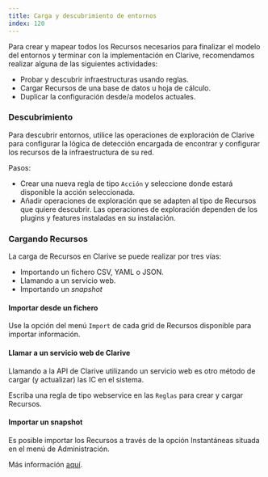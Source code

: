 ```yaml
---
title: Carga y descubrimiento de entornos
index: 120
---
```


Para crear y mapear todos los Recursos necesarios para finalizar el modelo del entornos y terminar con la implementación
en Clarive, recomendamos realizar alguna de las siguientes actividades:

- Probar y descubrir infraestructuras usando reglas.
- Cargar Recursos de una base de datos u hoja de cálculo.
- Duplicar la configuración desde/a modelos actuales.

### Descubrimiento

Para descubrir entornos, utilice las operaciones de exploración de Clarive para configurar la lógica de detección
encargada de encontrar y configurar los recursos de la infraestructura de su red.

Pasos:

- Crear una nueva regla de tipo `Acción` y seleccione donde estará disponible la acción seleccionada.
- Añadir operaciones de exploración que se adapten al tipo de Recursos que quiere descubrir. Las operaciones de
  exploración dependen de los plugins y features instaladas en su instalación.

### Cargando Recursos

La carga de Recursos en Clarive se puede realizar por tres vías:

- Importando un fichero CSV, YAML o JSON.
- Llamando a un servicio web.
- Importando un *snapshot*

#### Importar desde un fichero

Use la opción del menú `Import` de cada grid de Recursos disponible para importar información.

#### Llamar a un servicio web de Clarive

Llamando a la API de Clarive utilizando un servicio web es otro método de cargar (y actualizar) las IC en el sistema.

Escriba una regla de tipo webservice en las `Reglas` para crear y cargar Recursos.

#### Importar un snapshot

Es posible importar los Recursos a través de la opción Instantáneas situada en el menú de Administración.

Más información [aquí](/admin/snapshot).
